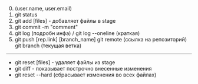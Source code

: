 0. (user.name, user.email)
1. git status
2. git add [files] - добавляет файлы в stage
3. git commit -m "comment"
4. git log (подробн инфа) / git log --oneline (краткая)
5. git push [rep.link] [branch_name]
   git remote (ссылка на репозиторий)
   git branch (текущая ветка)

---

- git reset [files] - удаляет файлы из stage
- git diff - показывает построчно внесенные изменения
- git reset --hard (сбрасывает изменения во всех файлах)
